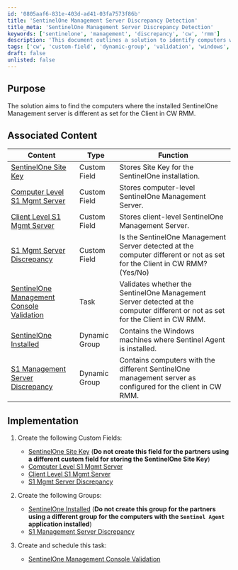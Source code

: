 ```yaml
---
id: '0805aaf6-831e-403d-ad41-03fa7573f86b'
title: 'SentinelOne Management Server Discrepancy Detection'
title_meta: 'SentinelOne Management Server Discrepancy Detection'
keywords: ['sentinelone', 'management', 'discrepancy', 'cw', 'rmm']
description: 'This document outlines a solution to identify computers where the installed SentinelOne Management server differs from the configuration set for the Client in ConnectWise RMM. It provides details on associated custom fields, dynamic groups, and implementation steps necessary to validate and manage SentinelOne installations effectively.'
tags: ['cw', 'custom-field', 'dynamic-group', 'validation', 'windows', 'security']
draft: false
unlisted: false
---
```

## Purpose

The solution aims to find the computers where the installed SentinelOne Management server is different as set for the Client in CW RMM.

## Associated Content

| Content                                                                 | Type          | Function                                                                                                 |
|-------------------------------------------------------------------------|---------------|---------------------------------------------------------------------------------------------------------|
| [SentinelOne Site Key](https://proval.itglue.com/DOC-5078775-15805088) | Custom Field  | Stores Site Key for the SentinelOne installation.                                                      |
| [Computer Level S1 Mgmt Server](https://proval.itglue.com/DOC-5078775-17312736) | Custom Field  | Stores computer-level SentinelOne Management Server.                                                    |
| [Client Level S1 Mgmt Server](https://proval.itglue.com/DOC-5078775-17312748) | Custom Field  | Stores client-level SentinelOne Management Server.                                                      |
| [S1 Mgmt Server Discrepancy](https://proval.itglue.com/DOC-5078775-17312742) | Custom Field  | Is the SentinelOne Management Server detected at the computer different or not as set for the Client in CW RMM? (Yes/No) |
| [SentinelOne Management Console Validation](https://proval.itglue.com/DOC-5078775-17312729) | Task          | Validates whether the SentinelOne Management Server detected at the computer different or not as set for the Client in CW RMM. |
| [SentinelOne Installed](https://proval.itglue.com/DOC-5078775-17315786) | Dynamic Group | Contains the Windows machines where Sentinel Agent is installed.                                        |
| [S1 Management Server Discrepancy](https://proval.itglue.com/DOC-5078775-17312763) | Dynamic Group | Contains computers with the different SentinelOne management server as configured for the client in CW RMM. |

## Implementation

1. Create the following Custom Fields:  
   - [SentinelOne Site Key](https://proval.itglue.com/DOC-5078775-15805088)  (**Do not create this field for the partners using a different custom field for storing the SentinelOne Site Key**)  
   - [Computer Level S1 Mgmt Server](https://proval.itglue.com/DOC-5078775-17312736)  
   - [Client Level S1 Mgmt Server](https://proval.itglue.com/DOC-5078775-17312748)  
   - [S1 Mgmt Server Discrepancy](https://proval.itglue.com/DOC-5078775-17312742)  

2. Create the following Groups:  
   - [SentinelOne Installed](https://proval.itglue.com/DOC-5078775-17315786) (**Do not create this group for the partners using a different group for the computers with the `Sentinel Agent` application installed**)  
   - [S1 Management Server Discrepancy](https://proval.itglue.com/DOC-5078775-17312763)  

3. Create and schedule this task:  
   - [SentinelOne Management Console Validation](https://proval.itglue.com/DOC-5078775-17312729)  






